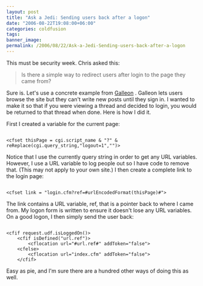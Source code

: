 ```yaml
---
layout: post
title: "Ask a Jedi: Sending users back after a logon"
date: "2006-08-22T19:08:00+06:00"
categories: coldfusion 
tags: 
banner_image: 
permalink: /2006/08/22/Ask-a-Jedi-Sending-users-back-after-a-logon
---
```


This must be security week. Chris asked this:

<blockquote>
Is there a simple way to redirect users after login to the page they came from? 
</blockquote>

Sure is. Let's use a concrete example from <a href="http://ray.camdenfamily.com/projects/galleon">Galleon</a> . Galleon lets users browse the site but they can't write new posts until they sign in. I wanted to make it so that if you were viewing a thread and decided to login, you would be returned to that thread when done. Here is how I did it.

First I created a variable for the current page:

<code>
&lt;cfset thisPage = cgi.script_name & "?" & reReplace(cgi.query_string,"logout=1","")&gt;
</code>

Notice that I use the currently query string in order to get any URL variables. However, I use a URL variable to log people out so I have code to remove that. (This may not apply to your own site.) I then create a complete link to the login page:

<code>
&lt;cfset link = "login.cfm?ref=#urlEncodedFormat(thisPage)#"&gt;
</code>

The link contains a URL variable, ref, that is a pointer back to where I came from. My logon form is written to ensure it doesn't lose any URL variables. On a good logon, I then simply send the user back:

<code>
&lt;cfif request.udf.isLoggedOn()&gt;
	&lt;cfif isDefined("url.ref")&gt;
		&lt;cflocation url="#url.ref#" addToken="false"&gt;
	&lt;cfelse&gt;
		&lt;cflocation url="index.cfm" addToken="false"&gt;
	&lt;/cfif&gt;
</code>

Easy as pie, and I'm sure there are a hundred other ways of doing this as well.